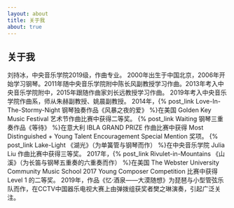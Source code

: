 ```yaml
---
layout: about
title: 关于我
about: true
---
```


## 关于我

刘持冰，中央音乐学院2019级，作曲专业。
2000年出生于中国北京，2006年开始学习钢琴。2011年随中央音乐学院附中陈长风副教授学习作曲。2013年考入中央音乐学院附中，2015年跟随作曲家刘长远教授学习作曲。
2019年考入中央音乐学院作曲系，师从朱赫副教授、姚晨副教授。
2014年，{% post_link Love-In-The-Stormy-Night 钢琴独奏作品《风暴之夜的爱》 %}在美国 Golden Key Music Festival 艺术节作曲比赛中获得二等奖。
 {% post_link Waiting 钢琴三重奏作品《等待》 %}在意大利 IBLA GRAND PRIZE 作曲比赛中获得 Most Distinguished + Young Talent Encouragement Special Mention 奖项。
 {% post_link Lake-Light 《湖光》（为单簧管与钢琴而作） %}在中央音乐学院 Julia Liu 作曲比赛中获得三等奖。
2017年，{% post_link Rivulet-in-Mountains 《山溪》（为长笛与钢琴五重奏的六重奏而作） %}在美国 The Webster University Community Music School 2017 Young Composer Competition 比赛中获得 Level 1 的二等奖。
2019年，作品《忆·酒泉——大漠随想》为琵琶与小型管弦乐队而作，在CCTV中国器乐电视大赛上由弹拨组获奖者樊之琳演奏，引起广泛关注。
